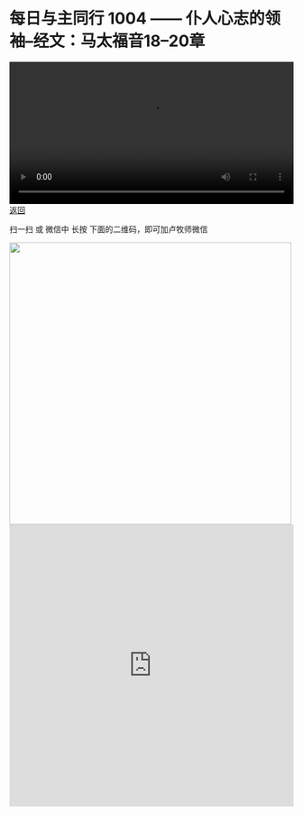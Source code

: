 # 每日与主同行 1004 —— 仆人心志的领袖–经文：马太福音18–20章

<video width='100%' controls src='https://go2024.simai.life/api?redirect=https://r2.savefamily.net/@pastorpaulqiankunlu618/qVUt7eFfs5A.mp4?metric=PastorLu%26keyword=webpage%26type=video%26bot=26%26to=webpage'></video>
<a href='../daily.html'> 返回 </a>
<p>扫一扫 或 微信中 长按 下面的二维码，即可加卢牧师微信</p>
<img src='https://r2.savefamily.net/OVagt1.JPG' width='500px' />



<iframe width="100%" height="500" src="https://www.youtube.com/embed/qVUt7eFfs5A?si=zz5OCgHQvyW71w8c&amp;controls=0" title="YouTube video player" frameborder="0" allow="accelerometer; autoplay; clipboard-write; encrypted-media; gyroscope; picture-in-picture; web-share" referrerpolicy="strict-origin-when-cross-origin" allowfullscreen></iframe>